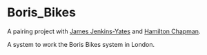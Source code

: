 Boris_Bikes
===========

A pairing project with [James Jenkins-Yates](https://github.com/JamesJenkinsYates) and [Hamilton Chapman](https://github.com/hamchapman).

A system to work the Boris Bikes system in London.
